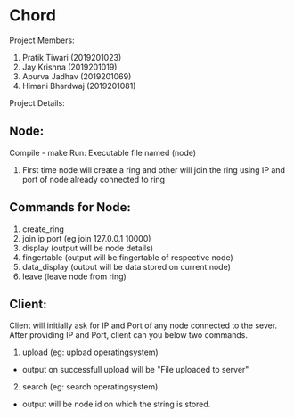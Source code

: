 # Chord

Project Members:
1. Pratik Tiwari (2019201023)
2. Jay Krishna (2019201019)
3. Apurva Jadhav (2019201069)
4. Himani Bhardwaj (2019201081)

Project Details:

Node:
-------------------------------------------------------------------------------------------
Compile - make
Run: Executable file named (node)

1. First time node will create a ring and other will join the ring using IP and port of node already connected to ring

Commands for Node:
--------------------------------------------------------------------------------------------
1. create_ring
2. join ip port (eg join 127.0.0.1 10000)
3. display (output will be node details)
4. fingertable (output will be fingertable of respective node)
5. data_display (output will be data stored on current node)
6. leave (leave node from ring)

Client:
-------------------------------------------------------------------------------------------
Client will initially ask for IP and Port of any node connected to the sever.
After providing IP and Port, client can you below two commands.

1. upload <string> (eg: upload operatingsystem)
  - output on successfull upload will be "File uploaded to server"

2. search <string> (eg: search operatingsystem)
  - output will be node id on which the string is stored.
